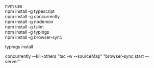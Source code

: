 nvm use    
npm install -g typescript    
npm install -g concurrently    
npm install -g nodemon    
npm install -g tslint    
npm install -g typings    
npm install -g browser-sync    

typings install    

concurrently --kill-others "tsc -w --sourceMap" "browser-sync start --server"
